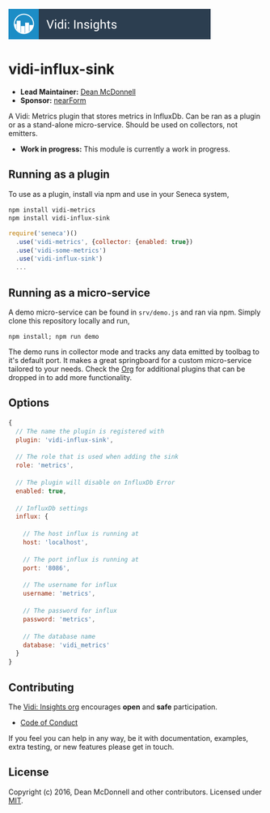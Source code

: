 ![Banner][]

# vidi-influx-sink

- __Lead Maintainer:__ [Dean McDonnell][Lead]
- __Sponsor:__ [nearForm][Sponsor]

A Vidi: Metrics plugin that stores metrics in InfluxDb. Can be ran as a plugin or as a
stand-alone micro-service. Should be used on collectors, not emitters.

- __Work in progress:__ This module is currently a work in progress.

## Running as a plugin
To use as a plugin, install via npm and use in your Seneca system,

```
npm install vidi-metrics
npm install vidi-influx-sink
```

```js
require('seneca')()
  .use('vidi-metrics', {collector: {enabled: true})
  .use('vidi-some-metrics')
  .use('vidi-influx-sink')
  ...
```

## Running as a micro-service
A demo micro-service can be found in `srv/demo.js` and ran via npm. Simply clone this repository
locally and run,

```
npm install; npm run demo
```

The demo runs in collector mode and tracks any data emitted by toolbag to it's default port. It makes a
great springboard for a custom micro-service tailored to your needs. Check the [Org][] for additional
plugins that can be dropped in to add more functionality.

## Options

```js
{
  // The name the plugin is registered with
  plugin: 'vidi-influx-sink',

  // The role that is used when adding the sink
  role: 'metrics',

  // The plugin will disable on InfluxDb Error
  enabled: true,

  // InfluxDb settings
  influx: {

    // The host influx is running at
    host: 'localhost',

    // The port influx is running at
    port: '8086',

    // The username for influx
    username: 'metrics',

    // The password for influx
    password: 'metrics',

    // The database name
    database: 'vidi_metrics'
  }
}

```

## Contributing
The [Vidi: Insights org][Org] encourages __open__ and __safe__ participation.

- [Code of Conduct][CoC]

If you feel you can help in any way, be it with documentation, examples, extra testing, or new
features please get in touch.

## License
Copyright (c) 2016, Dean McDonnell and other contributors.
Licensed under [MIT][].

[Banner]: https://raw.githubusercontent.com/vidi-insights/org/master/assets/vidi-banner.png
[Lead]: https://github.com/mcdonnelldean
[Sponsor]: http://www.nearform.com/
[Org]: https://github.com/vidi-insights
[CoC]: https://github.com/vidi-insights/org/blob/master/code-of-conduct.md
[MIT]: ./LICENSE

[Toolbag]: https://github.com/continuationlabs/toolbag
